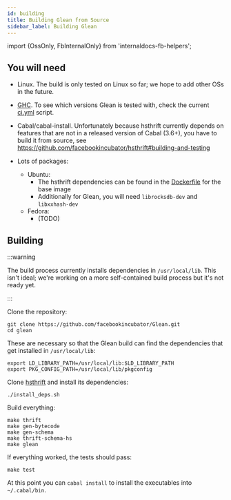 ```yaml
---
id: building
title: Building Glean from Source
sidebar_label: Building Glean
---
```


import {OssOnly, FbInternalOnly} from 'internaldocs-fb-helpers';

## You will need

* Linux. The build is only tested on Linux so far; we hope to add
  other OSs in the future.

* [GHC](https://www.haskell.org/ghc/). To see which versions Glean is tested with, check the current [ci.yml](https://github.com/facebookincubator/Glean/blob/master/.github/workflows/ci.yml) script.

* Cabal/cabal-install. Unfortunately because hsthrift currently depends on features that are not in a released version of Cabal (3.6+), you have to build it from source, see https://github.com/facebookincubator/hsthrift#building-and-testing

* Lots of packages:
  * Ubuntu:
    * The hsthrift dependencies can be found in the [Dockerfile](https://github.com/facebookincubator/hsthrift/blob/master/.github/workflows/Dockerfile) for the base image
    * Additionally for Glean, you will need `librocksdb-dev` and `libxxhash-dev`
  * Fedora:
    * (TODO)

## Building

:::warning

The build process currently installs dependencies in
`/usr/local/lib`. This isn't ideal; we're working on a more
self-contained build process but it's not ready yet.

:::

Clone the repository:

```
git clone https://github.com/facebookincubator/Glean.git
cd glean
```

These are necessary so that the Glean build can find the dependencies
that get installed in `/usr/local/lib`:

```
export LD_LIBRARY_PATH=/usr/local/lib:$LD_LIBRARY_PATH
export PKG_CONFIG_PATH=/usr/local/lib/pkgconfig
```

Clone [hsthrift](https://github.com/facebookincubator/hsthrift) and
install its dependencies:

```
./install_deps.sh
```

Build everything:

```
make thrift
make gen-bytecode
make gen-schema
make thrift-schema-hs
make glean
```

If everything worked, the tests should pass:

```
make test
```

At this point you can `cabal install` to install the executables into
`~/.cabal/bin`.
